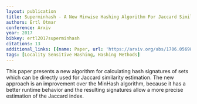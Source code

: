 ```yaml
---
layout: publication
title: Superminhash - A New Minwise Hashing Algorithm For Jaccard Similarity Estimation
authors: Ertl Otmar
conference: Arxiv
year: 2017
bibkey: ertl2017superminhash
citations: 13
additional_links: [{name: Paper, url: 'https://arxiv.org/abs/1706.05698'}]
tags: [Locality Sensitive Hashing, Hashing Methods]
---
```

This paper presents a new algorithm for calculating hash signatures of sets
which can be directly used for Jaccard similarity estimation. The new approach
is an improvement over the MinHash algorithm, because it has a better runtime
behavior and the resulting signatures allow a more precise estimation of the
Jaccard index.